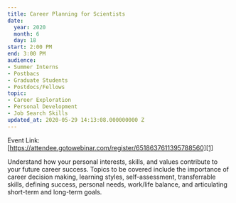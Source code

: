 ```yaml
---
title: Career Planning for Scientists
date:
  year: 2020
  month: 6
  day: 18
start: 2:00 PM
end: 3:00 PM
audience:
- Summer Interns
- Postbacs
- Graduate Students
- Postdocs/Fellows
topic:
- Career Exploration
- Personal Development
- Job Search Skills
updated_at: 2020-05-29 14:13:08.000000000 Z
---
```

Event Link:
[https://attendee.gotowebinar.com/register/6518637611395788560][1]

Understand how your personal interests, skills, and values contribute to
your future career success. Topics to be covered include the importance
of career decision making, learning styles, self-assessment,
transferrable skills, defining success, personal needs, work/life
balance, and articulating short-term and long-term goals.



[1]: https://attendee.gotowebinar.com/register/6518637611395788560
